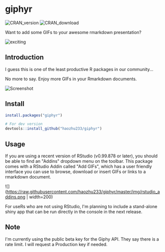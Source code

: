 # giphyr
![CRAN_version](http://www.r-pkg.org/badges/version/giphyr)
![CRAN_download](http://cranlogs.r-pkg.org/badges/giphyr)


Want to add some GIFs to your awesome rmarkdown presentation?

![exciting](https://raw.githubusercontent.com/haozhu233/giphyr/master/img/exciting_rDbelKPujYEBq.gif)

## Introduction
I guess this is one of the least productive R packages in our community...

No more to say. Enjoy more GIFs in your Rmarkdown documents. 

![Screenshot](https://raw.githubusercontent.com/haozhu233/giphyr/master/img/Screenshot.png)

## Install
```r
install.packages("giphyr")

# For dev version
devtools::install_github("haozhu233/giphyr")
```

## Usage
If you are using a recent version of RStudio (v0.99.878 or later), you should be able to find an "Addins" dropdown menu on the toolbar. This package comes with a RStudio Addin called "Add GIFs", which has a user friendly interface you can use to browse, download or insert GIFs or links to a rmarkdown document. 

![](https://raw.githubusercontent.com/haozhu233/giphyr/master/img/rstudio_addins.png | width=200)

For useRs who are not using RStudio, I'm planning to include a stand-alone shiny app that can be run directly in the console in the next release. 

## Note
I'm currently using the public beta key for the Giphy API. They say there is a rate limit. I will request a Production key if needed. 
